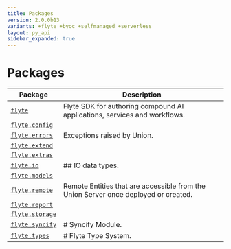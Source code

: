 ```yaml
---
title: Packages
version: 2.0.0b13
variants: +flyte +byoc +selfmanaged +serverless
layout: py_api
sidebar_expanded: true
---
```


# Packages

| Package | Description |
|-|-|
| [`flyte`](flyte) | Flyte SDK for authoring compound AI applications, services and workflows. |
| [`flyte.config`](flyte.config) |  |
| [`flyte.errors`](flyte.errors) | Exceptions raised by Union. |
| [`flyte.extend`](flyte.extend) |  |
| [`flyte.extras`](flyte.extras) |  |
| [`flyte.io`](flyte.io) | ## IO data types. |
| [`flyte.models`](flyte.models) |  |
| [`flyte.remote`](flyte.remote) | Remote Entities that are accessible from the Union Server once deployed or created. |
| [`flyte.report`](flyte.report) |  |
| [`flyte.storage`](flyte.storage) |  |
| [`flyte.syncify`](flyte.syncify) | # Syncify Module. |
| [`flyte.types`](flyte.types) | # Flyte Type System. |
